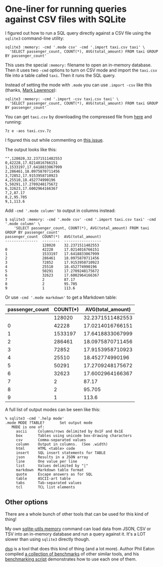 # One-liner for running queries against CSV files with SQLite

I figured out how to run a SQL query directly against a CSV file using the `sqlite3` command-line utility:

    sqlite3 :memory: -cmd '.mode csv' -cmd '.import taxi.csv taxi' \
      'SELECT passenger_count, COUNT(*), AVG(total_amount) FROM taxi GROUP BY passenger_count'

This uses the special `:memory:` filename to open an in-memory database. Then it uses two `-cmd` options to turn on CSV mode and import the `taxi.csv` file into a table called `taxi`. Then it runs the SQL query.

Instead of setting the mode with `.mode` you can use `.import -csv` like this (thanks, [Mark Lawrence](https://sqlite.org/forum/forumpost/ad9d1a8f3e9feb8b)):

    sqlite3 :memory: -cmd '.import -csv taxi.csv taxi' \
      'SELECT passenger_count, COUNT(*), AVG(total_amount) FROM taxi GROUP BY passenger_count'

You can get `taxi.csv` by downloading the compressed file from [here](https://github.com/multiprocessio/dsq/blob/43e72ff1d2c871082fed0ae401dd59e2ff9f6cfe/testdata/taxi.csv.7z) and running:

    7z e -aos taxi.csv.7z

I figured this out while commenting on [this issue](https://github.com/multiprocessio/dsq/issues/70).

The output looks like this:

```
"",128020,32.2371511482553
0,42228,17.0214016766151
1,1533197,17.6418833067999
2,286461,18.0975870711456
3,72852,17.9153958710923
4,25510,18.452774990196
5,50291,17.2709248175672
6,32623,17.6002964166367
7,2,87.17
8,2,95.705
9,1,113.6
```

Add `-cmd '.mode column'` to output in columns instead:
```
$ sqlite3 :memory: -cmd '.mode csv' -cmd '.import taxi.csv taxi' -cmd '.mode column' \
    'SELECT passenger_count, COUNT(*), AVG(total_amount) FROM taxi GROUP BY passenger_count'
passenger_count  COUNT(*)  AVG(total_amount)
---------------  --------  -----------------
                 128020    32.2371511482553 
0                42228     17.0214016766151 
1                1533197   17.6418833067999 
2                286461    18.0975870711456 
3                72852     17.9153958710923 
4                25510     18.452774990196  
5                50291     17.2709248175672 
6                32623     17.6002964166367 
7                2         87.17            
8                2         95.705           
9                1         113.6            
```
Or use `-cmd '.mode markdown'` to get a Markdown table:

| passenger_count | COUNT(*) | AVG(total_amount) |
|-----------------|----------|-------------------|
|                 | 128020   | 32.2371511482553  |
| 0               | 42228    | 17.0214016766151  |
| 1               | 1533197  | 17.6418833067999  |
| 2               | 286461   | 18.0975870711456  |
| 3               | 72852    | 17.9153958710923  |
| 4               | 25510    | 18.452774990196   |
| 5               | 50291    | 17.2709248175672  |
| 6               | 32623    | 17.6002964166367  |
| 7               | 2        | 87.17             |
| 8               | 2        | 95.705            |
| 9               | 1        | 113.6             |

A full list of output modes can be seen like this:

```
% sqlite3 -cmd '.help mode'
.mode MODE ?TABLE?       Set output mode
   MODE is one of:
     ascii     Columns/rows delimited by 0x1F and 0x1E
     box       Tables using unicode box-drawing characters
     csv       Comma-separated values
     column    Output in columns.  (See .width)
     html      HTML <table> code
     insert    SQL insert statements for TABLE
     json      Results in a JSON array
     line      One value per line
     list      Values delimited by "|"
     markdown  Markdown table format
     quote     Escape answers as for SQL
     table     ASCII-art table
     tabs      Tab-separated values
     tcl       TCL list elements
```
## Other options

There are a whole bunch of other tools that can be used for this kind of thing!

My own [sqlite-utils memory](https://simonwillison.net/2021/Jun/19/sqlite-utils-memory/) command can load data from JSON, CSV or TSV into an in-memory database and run a query against it. It's a LOT slower than using `sqlite3` directly though.

[dsq](https://github.com/multiprocessio/dsq) is a tool that does this kind of thing (and a lot more). Author Phil Eaton compiled [a collection of benchmarks](https://github.com/multiprocessio/dsq#benchmark) of other similar tools, and his [benchmarking script](https://github.com/multiprocessio/dsq/blob/43e72ff1d2c871082fed0ae401dd59e2ff9f6cfe/scripts/benchmark.sh) demonstrates how to use each one of them.
